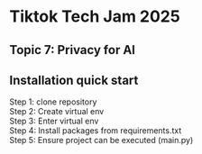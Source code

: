 # Tiktok Tech Jam 2025
## Topic 7: Privacy for AI

## Installation quick start
Step 1: clone repository <br>
Step 2: Create virtual env <br>
Step 3: Enter virtual env <br>
Step 4: Install packages from requirements.txt <br>
Step 5: Ensure project can be executed (main.py) <br>
